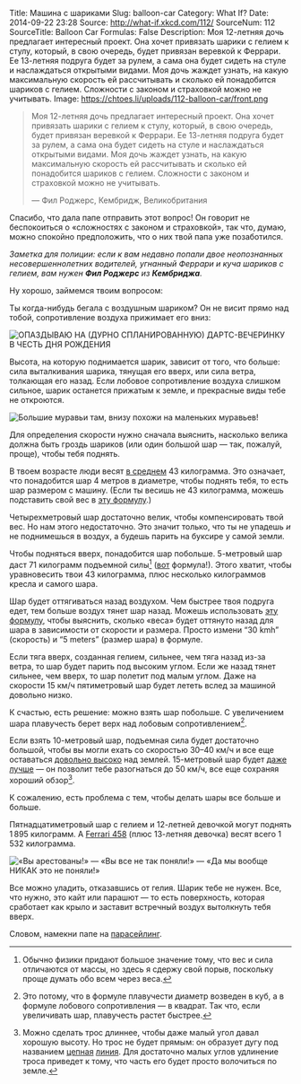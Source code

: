 Title: Машина с шариками
Slug: balloon-car
Category: What If?
Date: 2014-09-22 23:28
Source: http://what-if.xkcd.com/112/
SourceNum: 112
SourceTitle: Balloon Car
Formulas: False
Description: Моя 12-летняя дочь предлагает интересный проект. Она хочет привязать шарики с гелием к стулу, который, в свою очередь, будет привязан веревкой к Феррари. Ее 13-летняя подруга будет за рулем, а сама она будет сидеть на стуле и наслаждаться открытыми видами. Моя дочь жаждет узнать, на какую максимальную скорость ей рассчитывать и сколько ей понадобится шариков с гелием. Сложности с законом и страховкой можно не учитывать.
Image: https://chtoes.li/uploads/112-balloon-car/front.png

> Моя 12-летняя дочь предлагает интересный проект. Она хочет привязать шарики с гелием к стулу, который, в свою очередь, будет привязан веревкой к Феррари. Ее 13-летняя подруга будет за рулем, а сама она будет сидеть на стуле и наслаждаться открытыми видами. Моя дочь жаждет узнать, на какую максимальную скорость ей рассчитывать и сколько ей понадобится шариков с гелием. Сложности с законом и страховкой можно не учитывать.
> 
> — Фил Роджерс, Кембридж, Великобритания

Спасибо, что дала папе отправить этот вопрос! Он говорит не беспокоиться о «сложностях с законом и страховкой», так что, думаю, можно спокойно предположить, что о них твой папа уже позаботился.

_Заметка для полиции: если к вам недавно попали двое неопознанных несовершеннолетних водителей, угнанный Феррари и куча шариков с гелием, вам нужен **Фил Роджерс** из **Кембриджа**._

Ну хорошо, займемся твоим вопросом:

Ты когда-нибудь бегала с воздушным шариком? Он не висит прямо над тобой, сопротивление воздуха прижимает его вниз:

![](/uploads/112-balloon-car/running.png "ОПАЗДЫВАЮ НА (ДУРНО СПЛАНИРОВАННУЮ) ДАРТС-ВЕЧЕРИНКУ В ЧЕСТЬ ДНЯ РОЖДЕНИЯ")

Высота, на которую поднимается шарик, зависит от того, что больше: сила выталкивания шарика, тянущая его вверх, или сила ветра, толкающая его назад. Если лобовое сопротивление воздуха слишком сильное, шарик останется прижатым к земле, и прекрасные виды тебе не откроются.

![](/uploads/112-balloon-car/driving_ru.png "Большие муравьи там, внизу похожи на маленьких муравьев!")

Для определения скорости нужно сначала выяснить, насколько велика должна быть гроздь шариков (или один большой шар&nbsp;— так, пожалуй, проще), чтобы тебя поднять.

В твоем возрасте люди весят [в среднем](http://www.cdc.gov/growthcharts/2000growthchart-us.pdf) 43 килограмма. Это означает, что понадобится шар 4 метров в диаметре, чтобы поднять тебя, то есть шар размером с машину. (Если ты весишь не 43 килограмма, можешь подставить свой вес в [эту формулу](http://www.wolframalpha.com/input/?i=2*%28%283%2F4%29+*+%2843+kg+%2F+%28air+density+-+helium+density%29%29+%2F+pi%29%5E%281%2F3%29).)

Четырехметровый шар достаточно велик, чтобы компенсировать твой вес. Но нам этого недостаточно. Это значит только, что ты не упадешь _и_ не поднимешься в воздух, а будешь парить на буксире у самой земли.

Чтобы подняться вверх, понадобится шар побольше. 5-метровый шар даст 71 килограмм подъемной силы[^1] ([вот](http://www.wolframalpha.com/input/?i=1%2F6+*+pi+*+%285+meters%29%5E3+*+%28air+density+-+helium+density%29) формула!). Этого хватит, чтобы уравновесить твои 43 килограмма, плюс несколько килограммов кресла и самого шара.

[^1]: Обычно физики придают большое значение тому, что вес и сила отличаются от массы, но здесь я сдержу свой порыв, поскольку проще думать обо всем через веса.

Шар будет оттягиваться назад воздухом. Чем быстрее твоя подруга едет, тем больше воздух тянет шар назад. Можешь использовать [эту формулу](http://www.wolframalpha.com/input/?i=%281%2F8+*+air+density+*+pi+*+%285+meters%29%5E2+*+%2830+kmh%29%5E2+*+pi+*+0.47%29+%2F+earth+gravity), чтобы выяснить, сколько «веса» будет оттянуто назад для шара в зависимости от скорости и размера. Просто измени “30 kmh” (скорость) и “5 meters” (размер шара) в формуле.

Если тяга вверх, созданная гелием, сильнее, чем тяга назад из-за ветра, то шар будет парить под высоким углом. Если же назад тянет сильнее, чем вверх, то шар полетит под малым углом. Даже на скорости 15 км/ч пятиметровый шар будет лететь вслед за машиной довольно низко.

К счастью, есть решение: можно взять шар побольше. С увеличением шара плавучесть берет верх над лобовым сопротивлением[^2].

[^2]: Это потому, что в формуле плавучести диаметр возведен в куб, а в формуле лобового сопротивления — в квадрат. Так что, если увеличивать шар, плавучесть растет быстрее.

Если взять 10-метровый шар, подъемная сила будет достаточно большой, чтобы вы могли ехать со скоростью 30–40 км/ч и все еще оставаться [довольно высоко](http://www.wolframalpha.com/input/?i=%28arctan%28%281%2F6*pi*%2810+meters%29%5E3*%28air+density+-+helium+density%29+-+43+kg%29+%2F+%28%28%281%2F8%29*air+density*pi*%2810+meters%29%5E2*%2830+kmh%29%5E2*pi*0.47%29%2Fearth+gravity%29%29%29+radians+to+degrees) над землей. 15-метровый шар будет [даже лучше](http://www.wolframalpha.com/input/?i=%28arctan%28%281%2F6*pi*%2815+meters%29%5E3*%28air+density+-+helium+density%29+-+43+kg%29+%2F+%28%28%281%2F8%29*air+density*pi*%2815+meters%29%5E2*%2850+kmh%29%5E2*pi*0.47%29%2Fearth+gravity%29%29%29+radians+to+degrees) — он позволит тебе разогнаться до 50 км/ч, все еще сохраняя хороший обзор[^3].

[^3]: Можно сделать трос длиннее, чтобы даже малый угол давал хорошую высоту. Но трос не будет прямым: он образует дугу под названием [цепная](http://ru.wikipedia.org/wiki/Цапля) [линия](http://ru.wikipedia.org/wiki/Лилия). Для достаточно малых углов удлинение троса приведет к тому, что часть его будет просто волочиться по земле.

К сожалению, есть проблема с тем, чтобы делать шары все больше и больше.

Пятнадцатиметровый шар с гелием и 12-летней девочкой могут поднять 1&thinsp;895 килограмм. А [Ferrari 458](http://ru.wikipedia.org/wiki/Ferrari_458_Italia) (плюс 13-летняя девочка) весят всего 1&thinsp;532 килограмма.

![](/uploads/112-balloon-car/arrest_ru.png "«Вы арестованы!» — «Вы все не так поняли!» — «Да мы вообще НИКАК это не поняли!»")

Все можно уладить, отказавшись от гелия. Шарик тебе не нужен. Все, что нужно, это кайт или парашют — то есть поверхность, которая сработает как крыло и заставит встречный воздух вытолкнуть тебя вверх.

Словом, намекни папе на [парасейлинг](https://www.youtube.com/results?search_query=parasailing).
